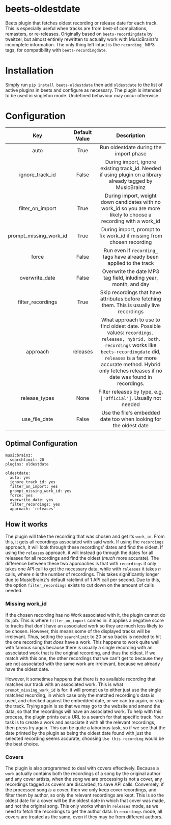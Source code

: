 # beets-oldestdate
Beets plugin that fetches oldest recording or release date for each track. This is especially useful when tracks are from best-of compilations, remasters, or re-releases. Originally based on `beets-recordingdate` by tweitzel, but almost entirely rewritten to actually work with MusicBrainz's incomplete information. The only thing left intact is the `recording_` MP3 tags, for compatibility with `beets-recordingdate`.

# Installation
Simply run `pip install beets-oldestdate` then add `oldestdate` to the list of active plugins in beets and configure as necessary. The plugin is intended to be used in singleton mode. Undefined behaviour may occur otherwise.

# Configuration

 Key        | Default Value           | Description  
 :-------------: |:-------------:| :-----:
 auto | True | Run oldestdate during the import phase
 ignore_track_id | False | During import, ignore existing track_id. Needed if using plugin on a library already tagged by MusicBrainz
 filter_on_import | True | During import, weight down candidates with no work_id so you are more likely to choose a recording with a work_id
 prompt_missing_work_id | True | During import, prompt to fix work_id if missing from chosen recording
 force | False | Run even if `recording_` tags have already been applied to the track
 overwrite_date | False | Overwrite the date MP3 tag field, inluding year, month, and day
 filter_recordings | True | Skip recordings that have attributes before fetching them. This is usually live recordings
 approach | releases | What approach to use to find oldest date. Possible values: `recordings, releases, hybrid, both`. `recordings` works like `beets-recordingdate` did, `releases` is a far more accurate method. Hybrid only fetches releases if no date was found in recordings.
 release_types | None | Filter releases by type, e.g. `['Official']`. Usually not needed
 use_file_date | False | Use the file's embedded date too when looking for the oldest date

## Optimal Configuration
    musicbrainz:
      searchlimit: 20
    plugins: oldestdate

    oldestdate:
      auto: yes
      ignore_track_id: yes
      filter_on_import: yes
      prompt_missing_work_id: yes
      force: yes
      overwrite_date: yes
      filter_recordings: yes
      approach: 'releases'
  
## How it works
The plugin will take the recording that was chosen and get its `work_id`. From this, it gets all recordings associated with said work. If using the `recordings` approach, it will look through these recordings' dates and find the oldest. If using the `releases` approach, it will instead go through the dates for all releases for all recordings and find the oldest (*much* more accurate). The difference between these two approaches is that with `recordings` it only takes one API call to get the necessary data, while with `releases` it takes *n* calls, where *n* is the number of recordings. This takes significantly longer due to MusicBrainz's default ratelimit of 1 API call per second. Due to this, the option `filter_recordings` exists to cut down on the amount of calls needed.

### Missing work_id
If the chosen recording has no Work associated with it, the plugin cannot do its job. This is where `filter_on_import` comes in: it applies a negative score to tracks that don't have an associated work so they are much less likely to be chosen. However, this means some of the displayed tracks will be irrelevant. Thus, setting the `searchlimit` to 20 or so tracks is needed to hit the one recording that *does* have a work. This happens to work quite well with famous songs because there is usually a single recording with an associated work that is the original recording, and thus the oldest. If we match with this one, the other recordings that we can't get to because they are not associated with the same work are irrelevant, because we already have the oldest date.  

However, it sometimes happens that there is no available recording that matches our track with an associated work. This is what `prompt_missing_work_id` is for: it will prompt us to either just use the single matched recording, in which case only the matched recording's data is used, and checked against the embedded date, or we can try again, or skip the track. Trying again is so that we may go to the website and amend the data, so that the recordings will have an associated work. To help with this process, the plugin prints out a URL to a search for that specific track. Your task is to create a work and associate it with all the relevant recordings, then press try again. This can be quite a laborious task, so if we see that the date printed by the plugin as being the oldest date found with just the selected recording seems accurate, choosing `Use this recording` would be the best choice.

### Covers
The plugin is also programmed to deal with covers effectively. Because a `work` actually contains both the recordings of a song by the original author and any cover artists, when the song we are processing is not a cover, any recordings tagged as covers are discarded, to save API calls. Conversely, if the processed song *is* a cover, then we only keep cover recordings, and filter them by author, so only the relevant recordings are kept. This is so the oldest date for a cover will be the oldest date in which that cover was made, and not the original song. This only works when in `releases` mode, as we need to fetch the recordings to get the author data. In `recordings` mode, all covers are treated as the same, even if they may be from different authors.
